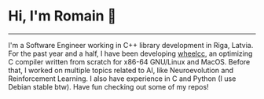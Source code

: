 # Hi, I'm Romain :fish_cake:

****

I'm a Software Engineer working in C++ library development in Riga, Latvia. For the past year and a half, I have been developing [wheelcc](https://github.com/romainducrocq/wheelcc), an optimizing C compiler written from scratch for x86-64 GNU/Linux and MacOS. Before that, I worked on multiple topics related to AI, like Neuroevolution and Reinforcement Learning. I also have experience in C and Python (I use Debian stable btw). Have fun checking out some of my repos!
